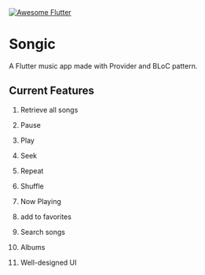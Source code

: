 <a href="https://github.com/Solido/awesome-flutter">
   <img alt="Awesome Flutter" src="https://img.shields.io/badge/Awesome-Flutter-blue.svg?longCache=true&style=flat-square" />
</a>

# Songic

A Flutter music app made with Provider and BLoC pattern.

## Current Features
1. Retrieve all songs

2. Pause

3. Play

4. Seek

5. Repeat

6. Shuffle

7. Now Playing

8. add to favorites

9. Search songs

10. Albums

11. Well-designed UI


